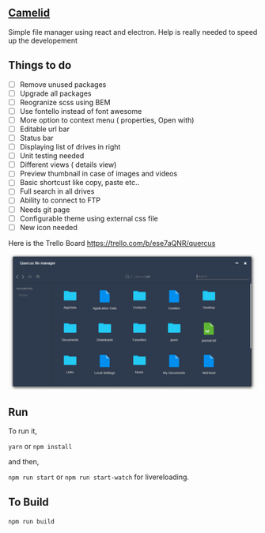 ## [Camelid](https://en.wikipedia.org/wiki/Camelid)
 Simple file manager using react and electron. Help is really needed to speed up the developement

## Things to do
- [ ] Remove unused packages
- [ ] Upgrade all packages
- [ ] Reogranize scss using BEM
- [ ] Use fontello instead of font awesome
- [ ] More option to context menu ( properties, Open with)
- [ ] Editable url bar
- [ ] Status bar
- [ ] Displaying list of drives in right
- [ ] Unit testing needed
- [ ] Different views ( details view)
- [ ] Preview thumbnail in case of images and videos
- [ ] Basic shortcust like copy, paste etc..
- [ ] Full search in all drives
- [ ] Ability to connect to FTP
- [ ] Needs git page
- [ ] Configurable theme using external css file
- [ ] New icon needed

Here is the Trello Board https://trello.com/b/ese7aQNR/quercus

![Main screen](image.PNG)

## Run
To run it,

`yarn` or `npm install`

and then,

`npm run start` or `npm run start-watch` for livereloading.

## To Build

`npm run build`
